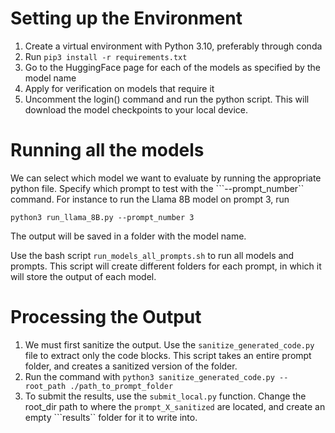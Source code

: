 # Setting up the Environment

1. Create a virtual environment with Python 3.10, preferably through conda
2. Run ```pip3 install -r requirements.txt```
3. Go to the HuggingFace page for each of the models as specified by the model name
4. Apply for verification on models that require it
5. Uncomment the login() command and run the python script. This will download the model checkpoints to your local device. 


# Running all the models
We can select which model we want to evaluate by running the appropriate python file. Specify which prompt to test with the ```--prompt_number`` command. For instance to run the Llama 8B model on prompt 3, run
```
python3 run_llama_8B.py --prompt_number 3
```
The output will be saved in a folder with the model name. 

Use the bash script ```run_models_all_prompts.sh``` to run all models and prompts. This script will create different folders for each prompt, in which it will store the output of each model.

# Processing the Output

1. We must first sanitize the output. Use the ```sanitize_generated_code.py``` file to extract only the code blocks. This script takes an entire prompt folder, and creates a sanitized version of the folder. 
2. Run the command with ```python3 sanitize_generated_code.py --root_path ./path_to_prompt_folder```
3. To submit the results, use the ```submit_local.py``` function. Change the root_dir path to where the ```prompt_X_sanitized``` are located, and create an empty ```results`` folder for it to write into. 